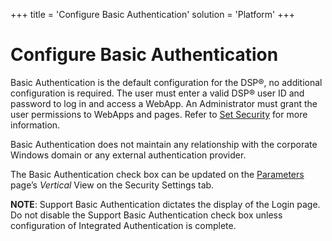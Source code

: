 +++
title = 'Configure Basic Authentication'
solution = 'Platform'
+++

# Configure Basic Authentication

Basic Authentication is the default configuration for the DSP®, no
additional configuration is required. The user must enter a valid DSP®
user ID and password to log in and access a WebApp. An Administrator
must grant the user permissions to WebApps and pages. Refer to [Set
Security](Setting_security.htm) for more information.

Basic Authentication does not maintain any relationship with the
corporate Windows domain or any external authentication provider.

The Basic Authentication check box can be updated on the
[Parameters](../Page_Desc/Parameters_All_TabsSysAdmin.htm) page’s
*Vertical* View on the Security Settings tab.

**NOTE**: Support Basic Authentication dictates the display of the Login
page. Do not disable the Support Basic Authentication check box unless
configuration of Integrated Authentication is complete.
